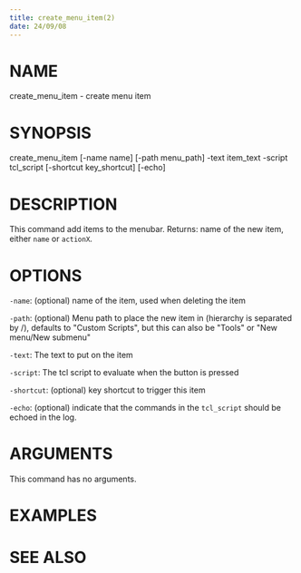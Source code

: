 ```yaml
---
title: create_menu_item(2)
date: 24/09/08
---
```


# NAME

create_menu_item - create menu item

# SYNOPSIS

create_menu_item 
    [-name name]
    [-path menu_path]
    -text item_text
    -script tcl_script
    [-shortcut key_shortcut] 
    [-echo]


# DESCRIPTION

This command add items to the menubar.
Returns: name of the new item, either ``name`` or ``actionX``.

# OPTIONS

`-name`:  (optional) name of the item, used when deleting the item

`-path`:   (optional) Menu path to place the new item in (hierarchy is separated by /), defaults to "Custom Scripts", but this can also be "Tools" or "New menu/New submenu"

`-text`:  The text to put on the item

`-script`:  The tcl script to evaluate when the button is pressed

`-shortcut`:  (optional) key shortcut to trigger this item

`-echo`:  (optional) indicate that the commands in the ``tcl_script`` should be echoed in the log.

# ARGUMENTS

This command has no arguments.

# EXAMPLES

# SEE ALSO
